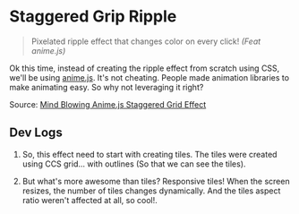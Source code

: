 # Staggered Grip Ripple

> Pixelated ripple effect that changes color on every click! _(Feat anime.js)_

Ok this time, instead of creating the ripple effect from scratch using CSS, we'll be using [anime.js](https://animejs.com/). It's not cheating. People made animation libraries to make animating easy. So why not leveraging it right?

Source: [Mind Blowing Anime.js Staggered Grid Effect](https://www.youtube.com/watch?v=bAwEj_mSzOs)

## Dev Logs

1. So, this effect need to start with creating tiles. The tiles were created using CCS grid... with outlines (So that we can see the tiles).

2. But what's more awesome than tiles? Responsive tiles! When the screen resizes, the number of tiles changes dynamically. And the tiles aspect ratio weren't affected at all, so cool!.
